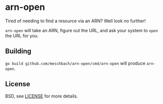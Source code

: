 # arn-open

Tired of needing to find a resource via an ARN?  Well look no further!

`arn-open` will take an ARN, figure out the URL, and ask your system to `open` the URL for you.

## Building

`go build github.com/meschbach/arn-open/cmd/arn-open` will produce `arn-open`.

## License

BSD, see [LICENSE](LICENSE) for more details.